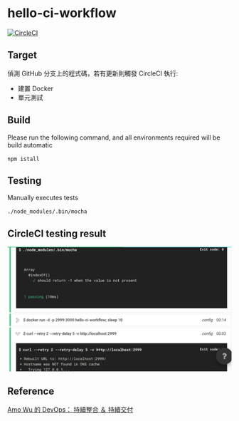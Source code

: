 # hello-ci-workflow
[![CircleCI](https://circleci.com/gh/kaihanch/hello-ci-workflow/tree/master.svg?style=svg)](https://circleci.com/gh/kaihanch/hello-ci-workflow/tree/master)

## Target
偵測 GitHub 分支上的程式碼，若有更新則觸發 CircleCI 執行:
- 建置 Docker
- 單元測試

## Build

Please run the following command, and all environments required will be build automatic
```shell
npm istall
```
 
## Testing

Manually executes tests
```shell
./node_modules/.bin/mocha
```

## CircleCI testing result
![circleci_result](images/cirlceci_result.png)

## Reference
[Amo Wu 的 DevOps： 持續整合 ＆ 持續交付](http://blog.amowu.com/2015/04/devops-continuous-integration-delivery-docker-circleci-aws-beanstalk.html)

